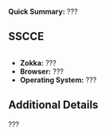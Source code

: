 
**Quick Summary:** ???


## SSCCE

```elm

```

- **Zokka:** ???
- **Browser:** ???
- **Operating System:** ???


## Additional Details

???
